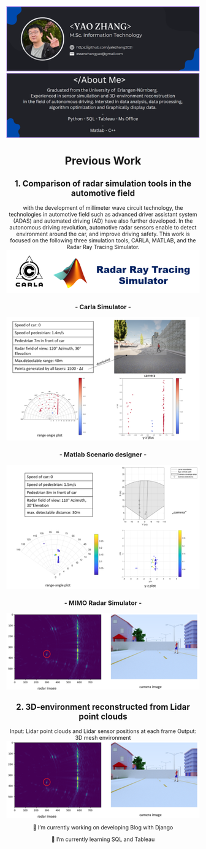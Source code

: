 <!--
**yalezhang2021/yalezhang2021** is a ✨ _special_ ✨ repository because its `README.md` (this file) appears on your GitHub profile.

Here are some ideas to get you started:

- 🔭 I’m currently working on ...
- 🌱 I’m currently learning ...
- 👯 I’m looking to collaborate on ...
- 🤔 I’m looking for help with ...
- 💬 Ask me about ...
- 📫 How to reach me: ...
- 😄 Pronouns: ...
- ⚡ Fun fact: ...
-->
<div align="center">

<img src="https://github.com/yalezhang2021/yalezhang2021/blob/main/11.png">
<img src="https://github.com/yalezhang2021/yalezhang2021/blob/main/22.png">

# **Previous Work**

## 1. Comparison of radar simulation tools in the automotive field
  
with the development of millimeter wave circuit technology, the technologies in automotive field such as advanced driver assistant system (ADAS) and automated driving (AD) have also further developed. In the autonomous driving revolution, automotive radar sensors enable to detect environment around the car, and improve driving safety. 
This work is focused on the following three simulation tools, CARLA, MATLAB, and the Radar Ray Tracing Simulator.
<img src="https://github.com/yalezhang2021/yalezhang2021/blob/main/33.png">

### - Carla Simulator -

<img src="https://github.com/yalezhang2021/yalezhang2021/blob/main/44.png">

### - Matlab Scenario designer -
<img src="https://github.com/yalezhang2021/yalezhang2021/blob/main/55.png">

### - MIMO Radar Simulator -
<img src="https://github.com/yalezhang2021/yalezhang2021/blob/main/66.png">

## 2. 3D-environment reconstructed from Lidar point clouds
Input: Lidar point clouds and Lidar sensor positions at each frame
Output: 3D mesh environment
<img src="https://github.com/yalezhang2021/yalezhang2021/blob/main/66.png">







🔭 I’m currently working on developing Blog with Django  
  

🌱 I’m currently learning SQL and Tableau  
  
</div>

